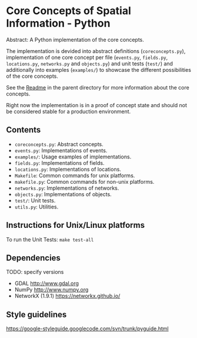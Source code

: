 Core Concepts of Spatial Information - Python
=============================================

Abstract: A Python implementation of the core concepts.

The implementation is devided into abstract definitions (`coreconcepts.py`),
implementation of one core concept per file (`events.py`, `fields.py`, `locations.py`, `networks.py` and `objects.py`)
and unit tests (`test/`) and additionally into examples (`examples/`) to showcase the different possibilities of the core concepts.

See the [Readme](../README.md) in the parent directory for more information about the core concepts.

Right now the implementation is in a proof of concept state and should not be considered stable for a production environment.

Contents
----------------------

* `coreconcepts.py`: Abstract concepts.
* `events.py`: Implementations of events.
* `examples/`: Usage examples of implementations.
* `fields.py`: Implementations of fields.
* `locations.py`: Implementations of locations.
* `Makefile`: Common commands for unix platforms.
* `makefile.py`: Common commands for non-unix platforms.
* `networks.py`: Implementations of networks.
* `objects.py`: Implementations of objects.
* `test/`: Unit tests.
* `utils.py`: Utilities.

Instructions for Unix/Linux platforms
----------------------

To run the Unit Tests: `make test-all`

Dependencies
----------------------

TODO: specify versions

* GDAL <http://www.gdal.org>
* NumPy <http://www.numpy.org>
* NetworkX (1.9.1) <https://networkx.github.io/>

Style guidelines
----------------------
https://google-styleguide.googlecode.com/svn/trunk/pyguide.html
